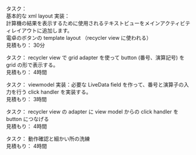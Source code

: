 タスク：  
基本的な xml layout 実装：  
計算機の結果を表示するために使用されるテキストビューをメインアクティビティレイアウトに追加します。  
電卓のボタンの template layout （recycler view に使われる）  
見積もり： 30分  
  
タスク： recycler view で grid adapter を使って button (番号、演算記号) を grid の形で表示する。  
見積もり： 4時間  
  
タスク： viewmodel 実装：必要な LiveData field を作って、番号と演算子の入力を行う click handler を実装する。  
見積もり： 3時間  
  
タスク： recycler view の adapter に view model からの click handler を button につなげる  
見積もり： 4時間  
  
タスク： 動作確認と細かい所の洗練  
見積もり： 4時間  
  